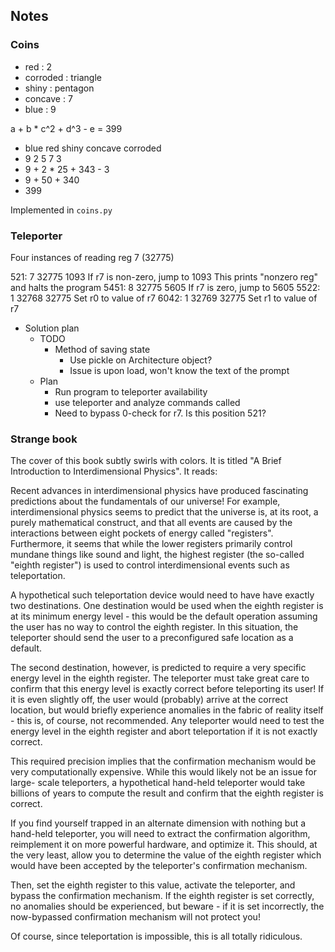 
## Notes

### Coins 

* red		: 2
* corroded	: triangle
* shiny		: pentagon
* concave	: 7
* blue		: 9

a + b * c^2 + d^3 - e = 399

* blue red shiny concave corroded
* 9 2 5 7 3
* 9 + 2 * 25 + 343 - 3
* 9 + 50 + 340
* 399

Implemented in `coins.py`

### Teleporter

Four instances of reading reg 7 (32775)

521: 7 32775 1093
	If r7 is non-zero, jump to 1093
	This prints "nonzero reg" and halts the program
5451: 8 32775 5605
	If r7 is zero, jump to 5605
5522: 1 32768 32775
	Set r0 to value of r7
6042: 1 32769 32775
	Set r1 to value of r7

* Solution plan
	* TODO
		* Method of saving state
			* Use pickle on Architecture object?
			* Issue is upon load, won't know the text of the prompt
	* Plan
		* Run program to teleporter availability
		* use teleporter and analyze commands called
		* Need to bypass 0-check for r7. Is this position 521?


### Strange book
The cover of this book subtly swirls with colors.  It is titled "A Brief Introduction to Interdimensional Physics".  It reads:

Recent advances in interdimensional physics have produced fascinating
predictions about the fundamentals of our universe!  For example,
interdimensional physics seems to predict that the universe is, at its root, a
purely mathematical construct, and that all events are caused by the
interactions between eight pockets of energy called "registers".
Furthermore, it seems that while the lower registers primarily control mundane
things like sound and light, the highest register (the so-called "eighth
register") is used to control interdimensional events such as teleportation.

A hypothetical such teleportation device would need to have have exactly two
destinations.  One destination would be used when the eighth register is at its
minimum energy level - this would be the default operation assuming the user
has no way to control the eighth register.  In this situation, the teleporter
should send the user to a preconfigured safe location as a default.

The second destination, however, is predicted to require a very specific
energy level in the eighth register.  The teleporter must take great care to
confirm that this energy level is exactly correct before teleporting its user!
If it is even slightly off, the user would (probably) arrive at the correct
location, but would briefly experience anomalies in the fabric of reality
itself - this is, of course, not recommended.  Any teleporter would need to test
the energy level in the eighth register and abort teleportation if it is not
exactly correct.

This required precision implies that the confirmation mechanism would be very
computationally expensive.  While this would likely not be an issue for large-
scale teleporters, a hypothetical hand-held teleporter would take billions of
years to compute the result and confirm that the eighth register is correct.

If you find yourself trapped in an alternate dimension with nothing but a
hand-held teleporter, you will need to extract the confirmation algorithm,
reimplement it on more powerful hardware, and optimize it.  This should, at the
very least, allow you to determine the value of the eighth register which would
have been accepted by the teleporter's confirmation mechanism.

Then, set the eighth register to this value, activate the teleporter, and
bypass the confirmation mechanism.  If the eighth register is set correctly, no
anomalies should be experienced, but beware - if it is set incorrectly, the
now-bypassed confirmation mechanism will not protect you!

Of course, since teleportation is impossible, this is all totally ridiculous.


